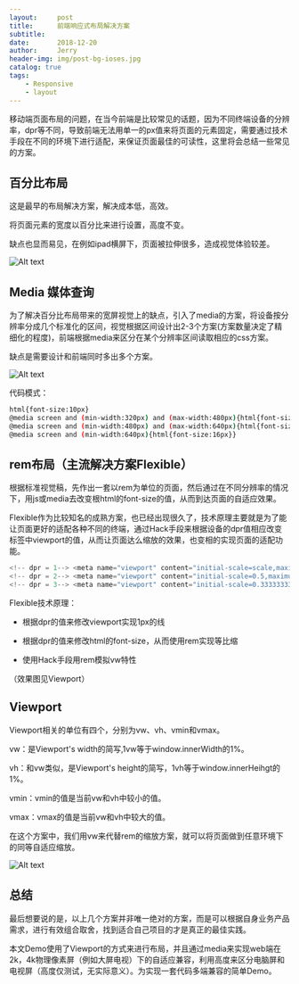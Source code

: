 ```yaml
---
layout:     post
title:      前端响应式布局解决方案
subtitle:   
date:       2018-12-20
author:     Jerry
header-img: img/post-bg-ioses.jpg
catalog: true
tags:
    - Responsive
    - layout
---
```



移动端页面布局的问题，在当今前端是比较常见的话题，因为不同终端设备的分辨率，dpr等不同，导致前端无法用单一的px值来将页面的元素固定，需要通过技术手段在不同的环境下进行适配，来保证页面最佳的可读性，这里将会总结一些常见的方案。


## 百分比布局
这是最早的布局解决方案，解决成本低，高效。

将页面元素的宽度以百分比来进行设置，高度不变。

缺点也显而易见，在例如ipad横屏下，页面被拉伸很多，造成视觉体验较差。

![Alt text](https://raw.githubusercontent.com/xiqe/Fe-note/master/resource/img/auto-01.png)


## Media 媒体查询
为了解决百分比布局带来的宽屏视觉上的缺点，引入了media的方案，将设备按分辨率分成几个标准化的区间，视觉根据区间设计出2-3个方案(方案数量决定了精细化的程度)，前端根据media来区分在某个分辨率区间读取相应的css方案。

缺点是需要设计和前端同时多出多个方案。

![Alt text](https://raw.githubusercontent.com/xiqe/Fe-note/master/resource/img/auto-02.png)

代码模式：
``` bash
html{font-size:10px}
@media screen and (min-width:320px) and (max-width:480px){html{font-size:12px}}
@media screen and (min-width:480px) and (max-width:640px){html{font-size:14px}}
@media screen and (min-width:640px){html{font-size:16px}}
```


## rem布局（主流解决方案Flexible）

根据标准视觉稿，先作出一套以rem为单位的页面，然后通过在不同分辨率的情况下，用js或media去改变根html的font-size的值，从而到达页面的自适应效果。

Flexible作为比较知名的成熟方案，也已经出现很久了，技术原理主要就是为了能让页面更好的适配各种不同的终端，通过Hack手段来根据设备的dpr值相应改变<meta>标签中viewport的值，从而让页面达么缩放的效果，也变相的实现页面的适配功能。

``` js
<!-- dpr = 1--> <meta name="viewport" content="initial-scale=scale,maximum-scale=scale,minimum-scale=scale,user-scalable=no">
<!-- dpr = 2--> <meta name="viewport" content="initial-scale=0.5,maximum-scale=0.5,minimum-scale=0.5,user-scalable=no"> 
<!-- dpr = 3--> <meta name="viewport" content="initial-scale=0.3333333333,maximum-scale=0.3333333333,minimum-scale=0.3333333333,user-scalable=no">
```

Flexible技术原理：

- 根据dpr的值来修改viewport实现1px的线

- 根据dpr的值来修改html的font-size，从而使用rem实现等比缩

- 使用Hack手段用rem模拟vw特性

（效果图见Viewport）


## Viewport
Viewport相关的单位有四个，分别为vw、vh、vmin和vmax。

vw：是Viewport's width的简写,1vw等于window.innerWidth的1%。

vh：和vw类似，是Viewport's height的简写，1vh等于window.innerHeihgt的1%。

vmin：vmin的值是当前vw和vh中较小的值。

vmax：vmax的值是当前vw和vh中较大的值。

在这个方案中，我们用vw来代替rem的缩放方案，就可以将页面做到任意环境下的同等自适应缩放。

![Alt text](https://raw.githubusercontent.com/xiqe/Fe-note/master/resource/img/auto-03.png)


## 总结
最后想要说的是，以上几个方案并非唯一绝对的方案，而是可以根据自身业务产品需求，进行有效组合取舍，找到适合自己项目的才是真正的最佳实践。

本文Demo使用了Viewport的方式来进行布局，并且通过media来实现web端在2k，4k物理像素屏（例如大屏电视）下的自适应兼容，利用高度来区分电脑屏和电视屏（高度仅测试，无实际意义）。为实现一套代码多端兼容的简单Demo。




